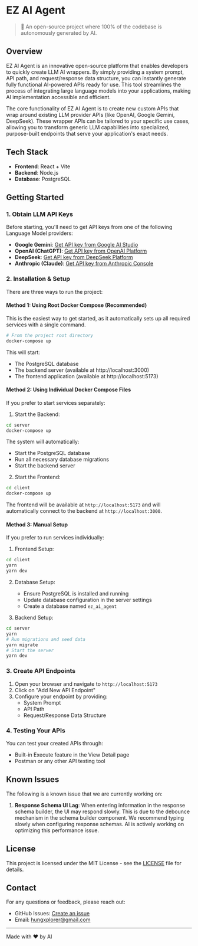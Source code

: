 # EZ AI Agent

> 🤖 An open-source project where 100% of the codebase is autonomously generated by AI.

## Overview

EZ AI Agent is an innovative open-source platform that enables developers to quickly create LLM AI wrappers. By simply providing a system prompt, API path, and request/response data structure, you can instantly generate fully functional AI-powered APIs ready for use. This tool streamlines the process of integrating large language models into your applications, making AI implementation accessible and efficient.

The core functionality of EZ AI Agent is to create new custom APIs that wrap around existing LLM provider APIs (like OpenAI, Google Gemini, DeepSeek). These wrapper APIs can be tailored to your specific use cases, allowing you to transform generic LLM capabilities into specialized, purpose-built endpoints that serve your application's exact needs.

## Tech Stack

- **Frontend**: React + Vite
- **Backend**: Node.js
- **Database**: PostgreSQL

## Getting Started

### 1. Obtain LLM API Keys

Before starting, you'll need to get API keys from one of the following Language Model providers:

- **Google Gemini**: [Get API key from Google AI Studio](https://makersuite.google.com/app/apikey)
- **OpenAI (ChatGPT)**: [Get API key from OpenAI Platform](https://platform.openai.com/api-keys)
- **DeepSeek**: [Get API key from DeepSeek Platform](https://platform.deepseek.com/)
- **Anthropic (Claude)**: [Get API key from Anthropic Console](https://console.anthropic.com/keys)

### 2. Installation & Setup

There are three ways to run the project:

#### Method 1: Using Root Docker Compose (Recommended)

This is the easiest way to get started, as it automatically sets up all required services with a single command.

```bash
# From the project root directory
docker-compose up
```

This will start:

- The PostgreSQL database
- The backend server (available at http://localhost:3000)
- The frontend application (available at http://localhost:5173)

#### Method 2: Using Individual Docker Compose Files

If you prefer to start services separately:

1. Start the Backend:

```bash
cd server
docker-compose up
```

The system will automatically:

- Start the PostgreSQL database
- Run all necessary database migrations
- Start the backend server

2. Start the Frontend:

```bash
cd client
docker-compose up
```

The frontend will be available at `http://localhost:5173` and will automatically connect to the backend at `http://localhost:3000`.

#### Method 3: Manual Setup

If you prefer to run services individually:

1. Frontend Setup:

```bash
cd client
yarn
yarn dev
```

2. Database Setup:

   - Ensure PostgreSQL is installed and running
   - Update database configuration in the server settings
   - Create a database named `ez_ai_agent`

3. Backend Setup:

```bash
cd server
yarn
# Run migrations and seed data
yarn migrate
# Start the server
yarn dev
```

### 3. Create API Endpoints

1. Open your browser and navigate to `http://localhost:5173`
2. Click on "Add New API Endpoint"
3. Configure your endpoint by providing:
   - System Prompt
   - API Path
   - Request/Response Data Structure

### 4. Testing Your APIs

You can test your created APIs through:

- Built-in Execute feature in the View Detail page
- Postman or any other API testing tool

## Known Issues

The following is a known issue that we are currently working on:

1. **Response Schema UI Lag**: When entering information in the response schema builder, the UI may respond slowly. This is due to the debounce mechanism in the schema builder component. We recommend typing slowly when configuring response schemas. AI is actively working on optimizing this performance issue.

## License

This project is licensed under the MIT License - see the [LICENSE](LICENSE) file for details.

## Contact

For any questions or feedback, please reach out:

- GitHub Issues: [Create an issue](https://github.com/hungxplorer/ez-ai-agent/issues)
- Email: hungxplorer@gmail.com

---

Made with ❤️ by AI
